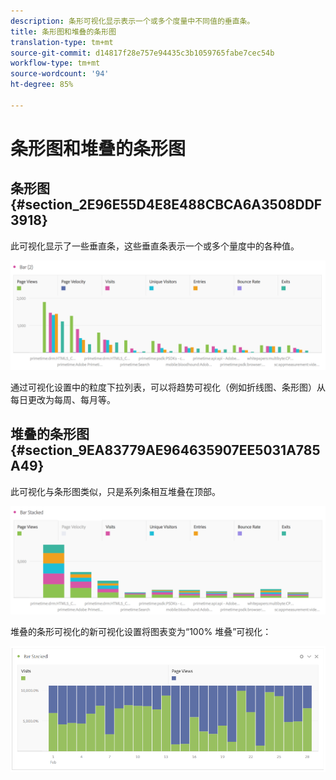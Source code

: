 ```yaml
---
description: 条形可视化显示表示一个或多个度量中不同值的垂直条。
title: 条形图和堆叠的条形图
translation-type: tm+mt
source-git-commit: d14817f28e757e94435c3b1059765fabe7cec54b
workflow-type: tm+mt
source-wordcount: '94'
ht-degree: 85%

---
```



# 条形图和堆叠的条形图

## 条形图 {#section_2E96E55D4E8E488CBCA6A3508DDF3918}

此可视化显示了一些垂直条，这些垂直条表示一个或多个量度中的各种值。

![](assets/bar.png)

通过可视化设置中的粒度下拉列表，可以将趋势可视化（例如折线图、条形图）从每日更改为每周、每月等。

## 堆叠的条形图 {#section_9EA83779AE964635907EE5031A785A49}

此可视化与条形图类似，只是系列条相互堆叠在顶部。

![](assets/bar-stacked.png)

堆叠的条形可视化的新可视化设置将图表变为“100% 堆叠”可视化：

![](assets/stacked_100_percent.png)

